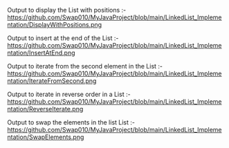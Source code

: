 Output to display the List with positions :- https://github.com/Swap010/MyJavaProject/blob/main/LinkedList_Implementation/DisplayWithPositions.png

Output to insert at the end of the List :-                                       
https://github.com/Swap010/MyJavaProject/blob/main/LinkedList_Implementation/InsertAtEnd.png

Output to iterate from the second element in the List :- 
https://github.com/Swap010/MyJavaProject/blob/main/LinkedList_Implementation/IterateFromSecond.png

Output to iterate in reverse order in a List :- 
https://github.com/Swap010/MyJavaProject/blob/main/LinkedList_Implementation/ReverseIterate.png

Output to swap the elements in the list List :- 
https://github.com/Swap010/MyJavaProject/blob/main/LinkedList_Implementation/SwapElements.png
